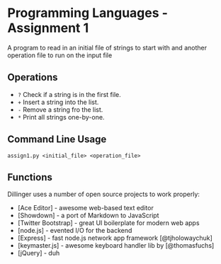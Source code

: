 Programming Languages - Assignment 1
=========
A program to read in an initial file of strings to start with and another operation file to run on the input file

Operations
---
* `?` Check if a string is in the first file.
* `+` Insert a string into the list.
* `-` Remove a string fro the list.
* `*` Print all strings one-by-one.

Command Line Usage
---
    assign1.py <initial_file> <operation_file>
    
Functions
---

Dillinger uses a number of open source projects to work properly:

* [Ace Editor] - awesome web-based text editor
* [Showdown] - a port of Markdown to JavaScript
* [Twitter Bootstrap] - great UI boilerplate for modern web apps
* [node.js] - evented I/O for the backend
* [Express] - fast node.js network app framework [@tjholowaychuk]
* [keymaster.js] - awesome keyboard handler lib by [@thomasfuchs]
* [jQuery] - duh